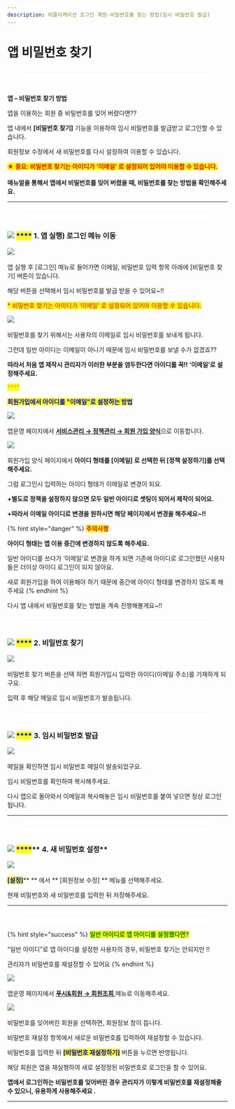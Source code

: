 ```yaml
---
description: 어플리케이션 로그인 계정-비밀번호를 찾는 방법(임시 비밀번호 발급)
---
```


# 앱 비밀번호 찾기

<figure><img src="../../.gitbook/assets/구분선.PNG" alt=""><figcaption></figcaption></figure>

\
**앱 – 비밀번호 찾기 방법**

앱을 이용하는 회원 중 비밀번호를 잊어 버렸다면??

앱 내에서 **\[비밀번호 찾기]** 기능을 이용하여 임시 비밀번호를 발급받고 로그인할 수 있습니다.

회원정보 수정에서 새 비밀번호를 다시 설정하여 이용할 수 있습니다.

<mark style="color:red;">**★ 중요: 비밀번호 찾기는 아이디가 ‘이메일’ 로 설정되어 있어야 이용할 수 있습니다.**</mark>\
\
**매뉴얼을 통해서 앱에서 비밀번호를 잊어 버렸을  때, 비밀번호를 찾는 방법을 확인해주세요.**

***

<figure><img src="../../.gitbook/assets/구분선.PNG" alt=""><figcaption></figcaption></figure>

### <mark style="color:blue;"></mark>![](https://wp.swing2app.co.kr/wp-content/uploads/2020/04/%EB%8B%A8%EB%9D%BD1-1.png) <mark style="color:blue;">****</mark> 1. 앱 실행) 로그인 메뉴 이동

![](https://wp.swing2app.co.kr/wp-content/uploads/2018/10/%EC%95%B1%EB%B9%84%EB%B0%80%EB%B2%88%ED%98%B82.png)

앱 실행 후 \[로그인] 메뉴로 들어가면 이메일, 비밀번호 입력 항목 아래에 \[비밀번호 찾기] 버튼이 있습니다.

해당 버튼을 선택해서 임시 비밀번호를 발급 받을 수 있어요\~!!

<mark style="color:red;">\* 비밀번호 찾기는 아이디가 ‘이메일’ 로 설정되어 있어야 이용할 수 있습니다.</mark>

![](https://wp.swing2app.co.kr/wp-content/uploads/2018/10/%EC%95%B1%EB%B9%84%EB%B0%80%EB%B2%88%ED%98%B81.png)

비밀번호를 찾기 위해서는 사용자의 이메일로 임시 비밀번호를 보내게 됩니다.

그런데 일반 아이디는 이메일이 아니기 때문에 임시 비밀번호를 보낼 수가 없겠죠??

**따라서 처음 앱 제작시 관리자가 이러한 부분을 염두한다면 아이디를 꼭!! ‘이메일’로 설정해주세요.**

<mark style="color:orange;">****</mark>

<mark style="color:blue;">**회원가입에서 아이디를 "이메일"로 설정하는 방법**</mark>

![](https://wp.swing2app.co.kr/wp-content/uploads/2018/10/%EC%95%84%EC%9D%B4%EB%94%94%ED%98%95%ED%83%9C1.png)

앱운영 페이지에서 [**서비스관리 → 정책관리  → 회원 가입 양식**](http://www.swing2app.co.kr/view/app\_policy)으로 이동합니다.



![](https://wp.swing2app.co.kr/wp-content/uploads/2018/10/%EC%95%B1\_%EB%B9%84%EB%B0%80%EB%B2%88%ED%98%B87.png)

회원가입 양식 페이지에서 **아이디 형태를 \[이메일] 로 선택한 뒤 \[정책 설정하기]를 선택해주세요.**

그럼 로그인시 입력하는 아이디 형태가 이메일로 변경이 되요.

**+별도로 정책을 설정하지 않으면 모두 일반 아이디로 셋팅이 되어서 제작이 되어요.**

**+따라서 이메일 아이디로 변경을 원하시면 해당 페이지에서 변경을 해주세요\~!!**

{% hint style="danger" %}
<mark style="color:red;">**주의사항**</mark>

**아이디 형태는 앱 이용 중간에 변경하지 않도록 해주세요.**

일반 아이디를 쓰다가 ‘이메일’로 변경을 하게 되면 기존에 아이디로 로그인했던 사용자들은 더이상 아이디 로그인이 되지 않아요.

새로 회원가입을 하여 이용해야 하기 때문에 중간에 아이디 형태를 변경하지 않도록 해주세요
{% endhint %}

&#x20;다시 앱 내에서 비밀번호를 찾는 방법을 계속 진행해볼게요\~!!

<figure><img src="../../.gitbook/assets/구분선.PNG" alt=""><figcaption></figcaption></figure>

### <mark style="color:blue;"></mark>![](https://wp.swing2app.co.kr/wp-content/uploads/2020/04/%EB%8B%A8%EB%9D%BD1-1.png) <mark style="color:blue;">****</mark> 2. 비밀번호 찾기

![](https://wp.swing2app.co.kr/wp-content/uploads/2018/10/%EC%95%B1\_%EB%B9%84%EB%B0%80%EB%B2%88%ED%98%B83.png)

비밀번호 찾기 버튼을 선택 하면 회원가입시 입력한 아이디(이메일 주소)를 기재하게 되구요.

입력 후 해당 메일로 임시 비밀번호가 발송됩니다.



<figure><img src="../../.gitbook/assets/구분선.PNG" alt=""><figcaption></figcaption></figure>

### <mark style="color:blue;"></mark>![](https://wp.swing2app.co.kr/wp-content/uploads/2020/04/%EB%8B%A8%EB%9D%BD1-1.png) <mark style="color:blue;">****</mark> 3. 임시 비밀번호 발급

![](https://wp.swing2app.co.kr/wp-content/uploads/2018/10/%EC%95%B1\_%EB%B9%84%EB%B0%80%EB%B2%88%ED%98%B84.png)

메일을 확인하면 임시 비밀번호 메일이 발송되었구요.

임시 비밀번호를 확인하여 복사해주세요.

다시 앱으로 돌아와서 이메일과 복사해놓은 임시 비밀번호를 붙여 넣으면 정상 로그인 됩니다.

***

<figure><img src="../../.gitbook/assets/구분선.PNG" alt=""><figcaption></figcaption></figure>

### <mark style="color:blue;"></mark>![](https://wp.swing2app.co.kr/wp-content/uploads/2020/04/%EB%8B%A8%EB%9D%BD1-1.png) <mark style="color:blue;">****</mark>** 4. 새 비밀번호 설정**

![](https://wp.swing2app.co.kr/wp-content/uploads/2018/10/%EC%95%B1\_%EB%B9%84%EB%B0%80%EB%B2%88%ED%98%B85.png)

<mark style="color:blue;">**\[설정]**</mark>** ** 에서 ** **<mark style="color:blue;">**\[회원정보 수정]**</mark>** ** 메뉴를 선택해주세요.

현재 비밀번호와 새 비밀번호를 입력한 뒤 저장해주세요.

***

<figure><img src="../../.gitbook/assets/구분선.PNG" alt=""><figcaption></figcaption></figure>

{% hint style="success" %}
<mark style="color:green;">**일반 아이디로 앱 아이디를 설정했다면?**</mark>&#x20;

“일반 아이디”로 앱 아이디를 설정한 사용자의 경우, 비밀번호 찾기는 안되지만 !!&#x20;

관리자가 비밀번호를 재설정할 수 있어요
{% endhint %}

![](https://wp.swing2app.co.kr/wp-content/uploads/2021/04/%ED%9A%8C%EC%9B%90%EC%82%AD%EC%A0%9C2.png)

앱운영 페이지에서 [**푸시&회원 → 회원조회** ](https://www.swing2app.co.kr/view/member\_list)메뉴로 이동해주세요.



![](https://wp.swing2app.co.kr/wp-content/uploads/2018/10/%EB%B9%84%EB%B0%80%EB%B2%88%ED%98%B8.png)

비밀번호를 잊어버린 회원을 선택하면, 회원정보 창이 뜹니다.

비밀번호 재설정 항목에서 새로운 비밀번호를 입력하여 재설정할 수 있습니다.&#x20;

비밀번호를 입력한 뒤 <mark style="color:blue;">**\[비밀번호 재설정하기]**</mark> 버튼을 누르면 반영됩니다.

해당 회원은 앱을 재실행하여 새로 설정정된 비밀번호로 로그인을 할 수 있어요.

**앱에서 로그인하는 비밀번호를 잊어버린 경우 관리자가 이렇게 비밀번호를 재설정해줄 수 있으니, 유용하게 사용해주세요 .**

****
